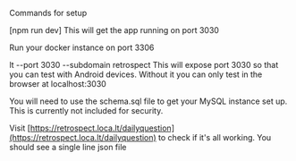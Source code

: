 Commands for setup

[npm run dev]
This will get the app running on port 3030

Run your docker instance on port 3306

lt --port 3030 --subdomain retrospect
This will expose port 3030 so that you can test with Android devices. Without it you can only test in the browser at localhost:3030

You will need to use the schema.sql file to get your MySQL instance set up. This is currently not included for security.

Visit [https://retrospect.loca.lt/dailyquestion](https://retrospect.loca.lt/dailyquestion) to check if it's all working. You should see a single line json file